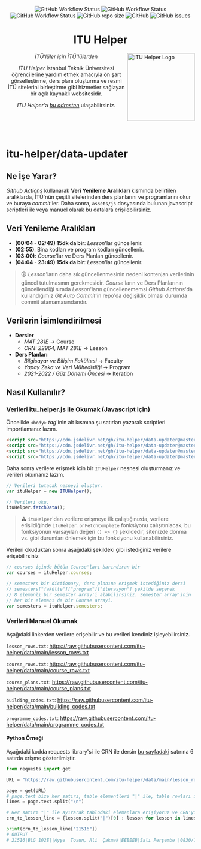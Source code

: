 <div align="center">

![GitHub Workflow Status](https://img.shields.io/github/workflow/status/itu-helper/data-updater/Refresh%20Lessons?label=Refreshing%20Lesson%20Data&style=flat-square)
![GitHub Workflow Status](https://img.shields.io/github/workflow/status/itu-helper/data-updater/Refresh%20Courses%20&%20Course%20Plans?label=Refreshing%20Course%20Data&style=flat-square)
![GitHub Workflow Status](https://img.shields.io/github/workflow/status/itu-helper/data-updater/Refresh%20Misc?label=Refreshing%20Misc&style=flat-square)
![GitHub repo size](https://img.shields.io/github/repo-size/itu-helper/data-updater?style=flat-square)
![GitHub](https://img.shields.io/github/license/itu-helper/data-updater?style=flat-square)
![GitHub issues](https://img.shields.io/github/issues-raw/itu-helper/data-updater)

# **ITU Helper**

</div>
    
<div align="left">
    <img src="https://raw.githubusercontent.com/itu-helper/home/main/images/logo.png" align="right"
     alt="ITU Helper Logo" width="180" height="180">
</div>
<div align="center">

_İTÜ'lüler için İTÜ'lülerden_

_ITU Helper_ İstanbul Teknik Üniversitesi öğrencilerine yardım etmek amacıyla ön şart görselleştirme, ders planı oluşturma ve resmi İTÜ sitelerini birleştirme gibi hizmetler sağlayan bir açık kaynaklı websitesidir.

_ITU Helper_'a [_bu adresten_](https://itu-helper.github.io/home/) ulaşabilirsiniz.

</div>
<br>
<br>
<br>

# **itu-helper/data-updater**

## **Ne İşe Yarar?**

_Github Actions_ kullanarak **Veri Yenileme Aralıkları** kısmında belirtilen aralıklarda, İTÜ'nün çeşitli sitelerinden ders planlarını ve programlarını okur ve buraya _commit_'ler. Daha sonra, `assets/js` dosyasında bulunan javascript scriptleri ile veya manuel olarak bu datalara erişilebilirsiniz.

## **Veri Yenileme Aralıkları**

-   **(00:04 - 02:49) 15dk da bir**: _Lesson_'lar güncellenir.
-   **(02:55)**: Bina kodları ve program kodları güncellenir.
-   **(03:00)**: _Course_'lar ve Ders Planları güncellenir.
-   **(04:04 - 23:49) 15dk da bir**: _Lesson_'lar güncellenir.

> 🛈 _Lesson_'ların daha sık güncellenmesinin nedeni kontenjan verilerinin güncel tutulmasının gerekmesidir. _Course_'ların ve Ders Planlarının güncellendiği sırada _Lesson_'ların güncellenememsi _Github Actions_'da kullandığımız _Git Auto Commit_'in repo'da değişiklik olması durumda commit atamamasındandır.

## **Verilerin İsimlendirilmesi**

-   **Dersler**
    -   _MAT 281E_ → Course
    -   _CRN: 22964, MAT 281E_ → Lesson
-   **Ders Planları**
    -   _Bilgisayar ve Bilişim Fakültesi_ → Faculty
    -   _Yapay Zeka ve Veri Mühedisliği_ → Program
    -   _2021-2022 / Güz Dönemi Öncesi_ → Iteration

## **Nasıl Kullanılır?**

### **Verileri itu_helper.js ile Okumak (Javascript için)**

Öncelikle `<body>` _tag_'inin alt kısmına şu satırları yazarak scriptleri importlamanız lazım.

```html
<script src="https://cdn.jsdelivr.net/gh/itu-helper/data-updater@master/assets/js/lesson.js"></script>
<script src="https://cdn.jsdelivr.net/gh/itu-helper/data-updater@master/assets/js/course.js"></script>
<script src="https://cdn.jsdelivr.net/gh/itu-helper/data-updater@master/assets/js/course_group.js"></script>
<script src="https://cdn.jsdelivr.net/gh/itu-helper/data-updater@master/assets/js/itu_helper.js"></script>
```

Daha sonra verilere erişmek için bir `ITUHelper` nesnesi oluşturmanız ve verileri okumanız lazım.

```javascript
// Verileri tutacak nesneyi oluştur.
var ituHelper = new ITUHelper();

// Verileri oku.
ituHelper.fetchData();
```

> :warning: `ituHelper`'dan verilere erişmeye ilk çalıştığınızda, verilere erişildiğinde `ituHelper.onFetchComplete` fonksiyonu çalışıtırılacak, bu fonksiyonun varsayılan değeri `() => {}` şekildedir, sitenizde donma vs. gibi durumları önlemek için bu fonksiyonu kullanabilirsiniz.

Verileri okuduktan sonra aşağıdaki şekildeki gibi istediğiniz verilere erişebilirsiniz

```javascript
// courses içinde bütün Course'ları barındıran bir
var courses = ituHelper.courses;

// semesters bir dictionary, ders planına erişmek istediğiniz dersi
// semesters["fakülte"]["program"]["iterasyon"] şekilde seçerek
// 8 elemanlı bir semester array'i alabilirsiniz. Semester array'inin
// her bir elemanı da bir Course arrayi.
var semesters = ituHelper.semesters;
```

### **Verileri Manuel Okumak**

Aşağıdaki linkerden verilere erişebilir ve bu verileri kendiniz işleyebilirsiniz.

`lesson_rows.txt`: https://raw.githubusercontent.com/itu-helper/data/main/lesson_rows.txt

`course_rows.txt`: https://raw.githubusercontent.com/itu-helper/data/main/course_rows.txt

`course_plans.txt`: https://raw.githubusercontent.com/itu-helper/data/main/course_plans.txt

`building_codes.txt`: https://raw.githubusercontent.com/itu-helper/data/main/building_codes.txt

`programme_codes.txt`: https://raw.githubusercontent.com/itu-helper/data/main/programme_codes.txt

#### **Python Örneği**

Aşağıdaki kodda requests library'si ile CRN ile dersin [bu sayfadaki](https://www.sis.itu.edu.tr/TR/ogrenci/ders-programi/ders-programi.php?seviye=LS) satırına 6 satırda erişme gösterilmiştir.

```python
from requests import get

URL = "https://raw.githubusercontent.com/itu-helper/data/main/lesson_rows.txt"

page = get(URL)
# page.text bize her satırı, table elementleri "|" ile, table rowları ise "\n" ile ayrılmış bir şekilde returnler.
lines = page.text.split("\n")

# Her satırı "|" ile ayırarak tablodaki elemanlara erişiyoruz ve CRN'yi dictionary'nin key'i olacak şekilde dictionary compherension yapıyoruz.
crn_to_lesson_line = {lesson.split("|")[0] : lesson for lesson in lines}

print(crn_to_lesson_line["21516"])
# OUTPUT
# 21516|BLG 102E||Ayşe  Tosun, Ali  Çakmak|EEBEEB|Salı Perşembe |0830/1129 1530/1729 |5102 6307 |110|85|BLG, BLGE, CEN
```
